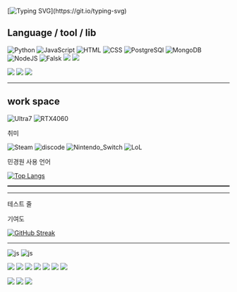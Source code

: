 
[![Typing SVG](https://readme-typing-svg.demolab.com/?lines=Min_GitHub;hi~)](https://git.io/typing-svg)



##             Language / tool / lib
![Python](https://img.shields.io/badge/Python-14354C?style=for-the-badge&logo=python&logoColor=white)
![JavaScript](https://img.shields.io/badge/JavaScript-F7DF1E?style=for-the-badge&logo=JavaScript&logoColor=white)
![HTML](https://img.shields.io/badge/HTML-239120?style=for-the-badge&logo=html5&logoColor=white)
![CSS](https://img.shields.io/badge/CSS-239120?&style=for-the-badge&logo=css3&logoColor=white)
![PostgreSQl](https://img.shields.io/badge/PostgreSQL-316192?style=for-the-badge&logo=postgresql&logoColor=white)
![MongoDB](https://img.shields.io/badge/MongoDB-4EA94B?style=for-the-badge&logo=mongodb&logoColor=white)
![NodeJS](https://img.shields.io/badge/Node.js-43853D?style=for-the-badge&logo=node.js&logoColor=white)
![Falsk](https://img.shields.io/badge/Node.js-43853D?style=for-the-badge&logo=node.js&logoColor=white)
<img src="https://img.shields.io/badge/jupyter-F37626.svg?style=for-the-badge&logo=jupyter&logoColor=white" />
<img src="https://img.shields.io/badge/fastapi-009688.svg?style=for-the-badge&logo=fastapi&logoColor=white" />

<img src="https://img.shields.io/badge/numpy-013243.svg?style=for-the-badge&logo=numpy&logoColor=white" />
<img src="https://img.shields.io/badge/pandas-150458.svg?style=for-the-badge&logo=pandas&logoColor=white" />
<img src="https://img.shields.io/badge/react-20232a.svg?style=for-the-badge&logo=react&logoColor=61DAFB" />

<hr />

##              work space

![Ultra7](https://img.shields.io/badge/Intel-Core_i5_10th-0071C5?style=for-the-badge&logo=intel&logoColor=white)
![RTX4060](https://img.shields.io/badge/NVIDIA-GTX1650-76B900?style=for-the-badge&logo=nvidia&logoColor=white)


취미

![Steam](https://img.shields.io/badge/Steam-000000?style=for-the-badge&logo=steam&logoColor=white)
![discode](https://img.shields.io/badge/Discord-7289DA?style=for-the-badge&logo=discord&logoColor=white)
![Nintendo_Switch](https://img.shields.io/badge/Nintendo_Switch-E60012?style=for-the-badge&logo=nintendo-switch&logoColor=white)
![LoL](https://img.shields.io/badge/Riot_Games-D32936?style=for-the-badge&logo=riot-games&logoColor=white)


민경원 사용 언어

[![Top Langs](https://github-readme-stats.vercel.app/api/top-langs/?username=minkyoungwon)](https://github.com/minkyoungwon/github-readme-stats)

<div style="border-bottom: 2px solid black; width: 100%;"></div>
<hr />
테스트 줄

기여도

[![GitHub Streak](https://streak-stats.demolab.com?user=min_kw&theme=dark&locale=ko)](https://git.io/streak-stats)


<hr />

![js](https://img.shields.io/badge/JavaScript-F7DF1E?style=for-the-badge&logo=JavaScript&logoColor=white) ![js](https://img.shields.io/badge/JavaScript-F7DF1E?style=for-the-badge&logo=JavaScript&logoColor=white)

<img src="https://img.shields.io/badge/javascript-F7DF1E.svg?style=for-the-badge&logo=javascript&logoColor=black" /> <img src="https://img.shields.io/badge/react-20232a.svg?style=for-the-badge&logo=react&logoColor=61DAFB" />
<img src="https://img.shields.io/badge/python-3776AB.svg?style=for-the-badge&logo=python&logoColor=white" />
<img src="https://img.shields.io/badge/python-FFD43B.svg?style=for-the-badge&logo=python&logoColor=blue" />
<img src="https://img.shields.io/badge/flask-000000.svg?style=for-the-badge&logo=flask&logoColor=white" />
<img src="https://img.shields.io/badge/jupyter-F37626.svg?style=for-the-badge&logo=jupyter&logoColor=white" />
<img src="https://img.shields.io/badge/fastapi-009688.svg?style=for-the-badge&logo=fastapi&logoColor=white" />
<!-- NumPy (Python Library) -->
<img src="https://img.shields.io/badge/numpy-013243.svg?style=for-the-badge&logo=numpy&logoColor=white" />
<!-- Pandas (Python Library) -->
<img src="https://img.shields.io/badge/pandas-150458.svg?style=for-the-badge&logo=pandas&logoColor=white" />
<img src="https://img.shields.io/badge/react-20232a.svg?style=for-the-badge&logo=react&logoColor=61DAFB" />

